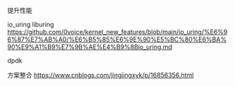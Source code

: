 提升性能

io_uring  liburing
https://github.com/0voice/kernel_new_features/blob/main/io_uring/%E6%96%87%E7%AB%A0/%E6%B5%85%E6%9E%90%E5%BC%80%E6%BA%90%E9%A1%B9%E7%9B%AE%E4%B9%8Bio_uring.md

dpdk

方案整合
https://www.cnblogs.com/jingjingxyk/p/16856356.html
